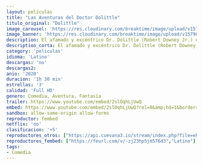 ```yaml
---
layout: peliculas
title: "Las Aventuras del Doctor Dolittle"
titulo_original: "Dolittle"
image_carousel: 'https://res.cloudinary.com/breaktime/image/upload/v1579840274/dolittle-min_u2cs0v.jpg'
image_banner: 'https://res.cloudinary.com/breaktime/image/upload/v1579840282/fmc_mc_Dolittle-min_ttlgj1.jpg'
description: El afamado y excéntrico Dr. Dolittle (Robert Downey Jr.) es un médico veterinario de la Inglaterra victoriana. Aislado en su mansión, Dolittle vive junto a sus animales exóticos, que son su única compañía. Pero cuando la joven reina Victoria (Jessie Buckley) cae gravemente enferma, este peculiar doctor tendrá que viajar hasta una mítica isla en busca de una cura. Muy a su pesar, Dolittle abandonará su vida de ermitaño para embarcarse en una épica aventura, en la que poco a poco recuperará su sentido del humor y su coraje, a medida que se encuentre con viejos adversarios y descubra maravillosas criaturas. En su viaje le acompañará su joven ayudante Tommy (Harry Collett), además de todo un séquito de variopintos animales. Esta comedia familiar está basada en el clásico de la literatura infantil creado por Hugh John Lofting.
description_corta: El afamado y excéntrico Dr. Dolittle (Robert Downey Jr.) es un médico veterinario de la Inglaterra victoriana. Aislado en su mansión, Dolittle vive junto a sus animales exóticos, que son su única compañía. Pero...
category: 'peliculas'
idioma: 'Latino'
descargas: 'no'
descargas2:
anio: '2020'
duracion: '1h 30 min'
estrellas: '3'
calidad: 'Full HD'
genero: Comedia, Aventura, Fantasía
trailer: https://www.youtube.com/embed/2slOqhLjUwQ
embed: https://www.youtube.com/embed/2slOqhLjUwQ?rel=0&amp;hd=1&border=0&wmode=opaque&enablejsapi=1&modestbranding=1&controls=1&showinfo=1
sandbox: allow-same-origin allow-forms
reproductor: fembed
netflix: 'no'
clasificacion: '+5'
reproductores_otros: ["https://api.cuevana3.io/stream/index.php?file=ek5lbm9xYWNrS0xYMTZLa2xNbkdvY3ZTb3BtZng4TGp6ZFpobGFMUGtOelcwcUZmbWRIVzRkakVuS0JnbEplcG1KUnNZSlRTMGViVTBxZGdsdEhPb3NhYWRKbGpyNi9seTVaOVg2YlcwT1hGeXBoZ29OS1ZsdHJFbjV1WDBhWFkxOGVZYkdTWG1haWRuR2xsYUpvPQ","Latino","https://player.premiumstream.live/player.php?id=MjAwMw","Latino","https//gdriveplayer.me/embed2.php?link=7n7WrCE2bkaBhXDnSGkPAg9yki6km19%252BOOHAqpoWVAPZ4HZJuvSVMd2G4KUUFjxz1LYgLY%252F25fGoDCjAYwyNMpKbAGdL3ZpYAfLOkqKQMUyDOYIO8qInIXBDG0wf2KfcAWC7SrbcAppx%252F5mVdJJB1W4%252FX4RtwaMX%252BKlq0L0GBNDahXUIpWP0Ye0UKj2xOUnsf9NpKYcWMitm6ScqZQAQ%252Fu","Latino","https://gdriveplayer.co/embed2.php?link=pB0sArnqgKhAA3DshvmPTQgJHw3FeR2myhgZP273vuDca0fTLjHqIZaG%252FgzXhywkvE8PEuqGKrKWP33JLHhRntuUCBBsMcIpfkS%252BFygB0Em1%252BIobVCswqbChdHiBQJC3PWJMe9d0CdkU6ijBesuzb24X85lm7MHQdPK170lCBpV8BzdwpGauv8hXLHiza2gjyQHMr3xT%252Fvikn4zEgfBaPK","Latino","https://mstream.website/szw7i96vp4b5","Latino","https://jawcloud.co/embed-jnbmkspjgypz.html","Latino"]
reproductores_fembed: ["https://feurl.com/v/-zj23hp5jm576d3","Latino"]
tags:
- Comedia
---
```













